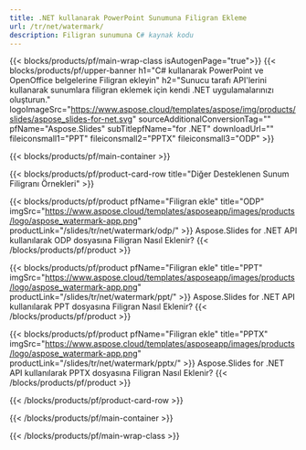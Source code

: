 ```yaml
---
title: .NET kullanarak PowerPoint Sunumuna Filigran Ekleme
url: /tr/net/watermark/
description: Filigran sunumuna C# kaynak kodu
---
```


{{< blocks/products/pf/main-wrap-class isAutogenPage="true">}}
{{< blocks/products/pf/upper-banner h1="C# kullanarak PowerPoint ve OpenOffice belgelerine Filigran ekleyin" h2="Sunucu tarafı API'lerini kullanarak sunumlara filigran eklemek için kendi .NET uygulamalarınızı oluşturun." logoImageSrc="https://www.aspose.cloud/templates/aspose/img/products/slides/aspose_slides-for-net.svg" sourceAdditionalConversionTag="" pfName="Aspose.Slides" subTitlepfName="for .NET" downloadUrl="" fileiconsmall1="PPT" fileiconsmall2="PPTX" fileiconsmall3="ODP" >}}

{{< blocks/products/pf/main-container >}}

{{< blocks/products/pf/product-card-row title="Diğer Desteklenen Sunum Filigranı Örnekleri" >}}

{{< blocks/products/pf/product pfName="Filigran ekle" title="ODP" imgSrc="https://www.aspose.cloud/templates/asposeapp/images/products/logo/aspose_watermark-app.png" productLink="/slides/tr/net/watermark/odp/" >}}
Aspose.Slides for .NET API kullanılarak ODP dosyasına Filigran Nasıl Eklenir?
{{< /blocks/products/pf/product >}}

{{< blocks/products/pf/product pfName="Filigran ekle" title="PPT" imgSrc="https://www.aspose.cloud/templates/asposeapp/images/products/logo/aspose_watermark-app.png" productLink="/slides/tr/net/watermark/ppt/" >}}
Aspose.Slides for .NET API kullanılarak PPT dosyasına Filigran Nasıl Eklenir?
{{< /blocks/products/pf/product >}}

{{< blocks/products/pf/product pfName="Filigran ekle" title="PPTX" imgSrc="https://www.aspose.cloud/templates/asposeapp/images/products/logo/aspose_watermark-app.png" productLink="/slides/tr/net/watermark/pptx/" >}}
Aspose.Slides for .NET API kullanılarak PPTX dosyasına Filigran Nasıl Eklenir?
{{< /blocks/products/pf/product >}}



{{< /blocks/products/pf/product-card-row >}}

{{< /blocks/products/pf/main-container >}}
    
{{< /blocks/products/pf/main-wrap-class >}}